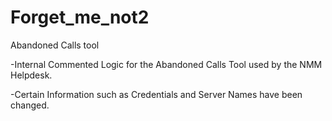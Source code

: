 # Forget_me_not2
Abandoned Calls tool

-Internal Commented Logic for the Abandoned Calls Tool used by the NMM Helpdesk.

-Certain Information such as Credentials and Server Names have been changed.
